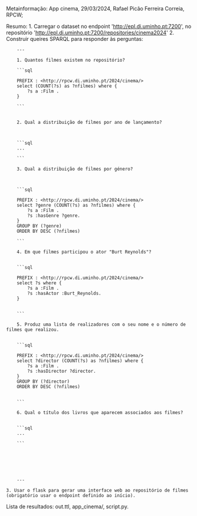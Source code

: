 Metainformação: App cinema, 29/03/2024, Rafael Picão Ferreira Correia, RPCW;

Resumo: 
    1. Carregar o dataset no endpoint 'http://epl.di.uminho.pt:7200',
    no repositório 'http://epl.di.uminho.pt:7200/repositories/cinema2024'
    2. Construir queires SPARQL para responder às perguntas:
        

        ---

        1. Quantos filmes existem no repositório?

        ```sql

        PREFIX : <http://rpcw.di.uminho.pt/2024/cinema/>
        select (COUNT(?s) as ?nfilmes) where {
            ?s a :Film .
        }

        ```


        2. Qual a distribuição de filmes por ano de lançamento?



        ```sql
        ...

        ```

        3. Qual a distribuição de filmes por género?



        ```sql

        PREFIX : <http://rpcw.di.uminho.pt/2024/cinema/>
        select ?genre (COUNT(?s) as ?nfilmes) where {
            ?s a :Film .
            ?s :hasGenre ?genre.
        } 
        GROUP BY (?genre)
        ORDER BY DESC (?nfilmes)

        ```

        4. Em que filmes participou o ator "Burt Reynolds"?


        ```sql

        PREFIX : <http://rpcw.di.uminho.pt/2024/cinema/>
        select ?s where {
            ?s a :Film .
            ?s :hasActor :Burt_Reynolds.
        } 


        ```

        5. Produz uma lista de realizadores com o seu nome e o número de filmes que realizou.


        ```sql

        PREFIX : <http://rpcw.di.uminho.pt/2024/cinema/>
        select ?director (COUNT(?s) as ?nfilmes) where {
            ?s a :Film .
            ?s :hasDirector ?director.
        } 
        GROUP BY (?director)
        ORDER BY DESC (?nfilmes)


        ```

        6. Qual o título dos livros que aparecem associados aos filmes?


        ```sql
        ...

        ```






        ---

    3. Usar o flask para gerar uma interface web ao repositório de filmes (obrigatório usar o endpoint definido ao início).



Lista de resultados: out.ttl, app_cinema/, script.py.

